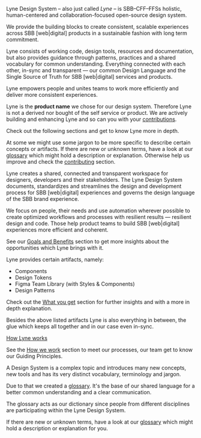 <sbb-title level="1" text="All about Lyne Design System" class="page-title"></sbb-title>

Lyne Design System <span class="is-highlighted">– also just called *Lyne* –</span> is SBB–CFF–FFSs holistic, human-centered and collaboration-focused open-source design system.

We provide the building blocks to create consistent, scalable experiences across SBB [web|digital] products in a sustainable fashion with long term commitment.

Lyne consists of working code, design tools, resources and documentation, but also  provides guidance through patterns, practices and a shared vocabulary for common understanding. Everything connected with each other, <span class="is-highlighted">in-sync</span> and transparent — our common <span class="is-highlighted">Design Language</span> and the Single Source of Truth for SBB [web|digital] services and products.

Lyne empowers people and unites teams to work <span class="is-highlighted show-cash">more efficiently</span> and deliver <span class="is-highlighted show-cash">more consistent experiences</span>.

<div class="notification is-primary is-light">Lyne is the <strong>product name</strong> we chose for our design system. Therefore Lyne is not a derived nor bought of the self service or product. We are actively building and enhancing Lyne and so can you with your <a href="/contributing">contributions</a>.</div>

<sbb-title level="2" text="Lyne behind the scenes"></sbb-title>

Check out the following sections and get to know Lyne more in depth.

At some we might use some jargon to be more specific to describe certain concepts or artifacts. If there are new or unknown terms, have a look at our [glossary](/about/glossary/) which might hold a description or explanation. Otherwise help us improve and check the <a href="/contributing">contributing</a> section.


<sbb-title level="3" text="Goals and Benefits"></sbb-title>

Lyne creates a shared, connected and transparent workspace for designers, developers and their stakeholders. The Lyne Design System documents, standardizes and streamlines the design and development process for SBB [web|digital] experiences and governs the design language of the SBB brand experience.

We focus on people, their needs and use automation wherever possible to create optimized workflows and processes with resilient results — resilient design and code. Those help product teams to build SBB [web|digital] experiences more efficient and coherent.

See our <span class="is-highlighted show-rocket-and-cash">[Goals and Benefits](/about/goals-and-benefits)</span> section to get more insights about the opportunities which Lyne brings with it.

<sbb-title level="3" text="What you get"></sbb-title>

Lyne provides certain artifacts, namely:
* Components
* Design Tokens
* Figma Team Library (with Styles & Components)
* Design Patterns

Check out the [What you get](/about/what-you-get/) section for further insights and with a more in depth explanation.

Besides the above listed artifacts Lyne is also everything in between, the glue which keeps all together and in our case even in-sync.

<sbb-title level="3" text="How Lyne works"></sbb-title>

[How Lyne works](/about/how-lyne-works/)

<sbb-title level="3" text="How we work"></sbb-title>

See the [How we work](/about/how-we-work/) section to meet our processes, our team get to know our Guiding Principles.

<sbb-title level="3" text="Glossary"></sbb-title>

A Design System is a complex topic and introduces many new concepts, new tools and has its very distinct vocabulary, terminology and jargon.

Due to that we created a [glossary](/about/glossary/). It's the base of our shared language for a better common understanding and a clear communication.

The glossary acts as our dictionary since people from different disciplines are participating within the Lyne Design System.

If there are new or unknown terms, have a look at our [glossary](/about/glossary/) which might hold a description or explanation for you.


